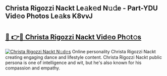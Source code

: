 ## Christa Rigozzi Nackt Le𝚊k𝚎d N𝚞𝚍e - Part-YDU Vid𝚎o Photos Le𝚊ks K8vvJ

# <h2><a href="http://fb0ald.evod.top/?m=Christa+Rigozzi+Nackt">🔗 👉🔴 Christa Rigozzi Nackt Vid𝚎o Ph𝚘t𝚘s</a></h2>

[![Christa Rigozzi Nackt N𝚞d𝚎s](https://i.imgur.com/8V9OHl7.gif)](http://fb0ald.evod.top/?m=Christa+Rigozzi+Nackt)
Online personality Christa Rigozzi Nackt creating engaging dance and lifestyle content. Christa Rigozzi Nackt public persona is one of intelligence and wit, but he's also known for his compassion and empathy. 
